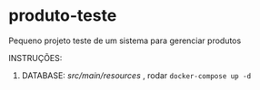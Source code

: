 # produto-teste
Pequeno projeto teste de um sistema para gerenciar produtos

INSTRUÇÕES:

1. DATABASE: _src/main/resources_ , rodar ```docker-compose up -d```
